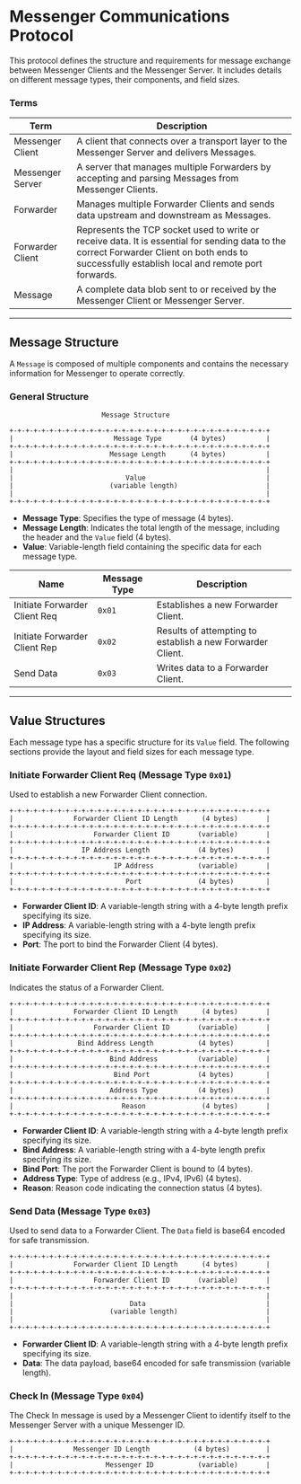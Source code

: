 # Messenger Communications Protocol

This protocol defines the structure and requirements for message exchange between Messenger Clients and the Messenger Server. It includes details on different message types, their components, and field sizes.


### Terms

| Term             | Description                                                                                                                                                                                                                       |
|------------------|-----------------------------------------------------------------------------------------------------------------------------------------------------------------------------------------------------------------------------------|
| Messenger Client | A client that connects over a transport layer to the Messenger Server and delivers Messages.                                                                                                                                      |
| Messenger Server | A server that manages multiple Forwarders by accepting and parsing Messages from Messenger Clients.                                                                                                                               |
| Forwarder        | Manages multiple Forwarder Clients and sends data upstream and downstream as Messages.                                                                                                                                            |
| Forwarder Client | Represents the TCP socket used to write or receive data. It is essential for sending data to the correct Forwarder Client on both ends to successfully establish local and remote port forwards.                                  |
| Message          | A complete data blob sent to or received by the Messenger Client or Messenger Server. | 

---

## Message Structure

A `Message` is composed of multiple components and contains the necessary information for Messenger to operate correctly.

### General Structure

```
                       Message Structure

+-+-+-+-+-+-+-+-+-+-+-+-+-+-+-+-+-+-+-+-+-+-+-+-+-+-+-+-+-+-+-+-+
|                         Message Type       (4 bytes)          |
+-+-+-+-+-+-+-+-+-+-+-+-+-+-+-+-+-+-+-+-+-+-+-+-+-+-+-+-+-+-+-+-+
|                        Message Length      (4 bytes)          |
+-+-+-+-+-+-+-+-+-+-+-+-+-+-+-+-+-+-+-+-+-+-+-+-+-+-+-+-+-+-+-+-+
|                                                               |
|                            Value                              |
|                        (variable length)                      |
|                                                               |
+-+-+-+-+-+-+-+-+-+-+-+-+-+-+-+-+-+-+-+-+-+-+-+-+-+-+-+-+-+-+-+-+
```

- **Message Type**: Specifies the type of message (4 bytes).
- **Message Length**: Indicates the total length of the message, including the header and the `Value` field (4 bytes).
- **Value**: Variable-length field containing the specific data for each message type.

| **Name**                          | **Message Type** | **Description**                                                               |
|-----------------------------------|------------------|-------------------------------------------------------------------------------|
| Initiate Forwarder Client Req     | `0x01`           | Establishes a new Forwarder Client.                                           |
| Initiate Forwarder Client Rep     | `0x02`           | Results of attempting to establish a new Forwarder Client.                    |
| Send Data                         | `0x03`           | Writes data to a Forwarder Client.                                            |

---

## Value Structures

Each message type has a specific structure for its `Value` field. The following sections provide the layout and field sizes for each message type.

### Initiate Forwarder Client Req (Message Type `0x01`)

Used to establish a new Forwarder Client connection.

```
+-+-+-+-+-+-+-+-+-+-+-+-+-+-+-+-+-+-+-+-+-+-+-+-+-+-+-+-+-+-+-+-+
|               Forwarder Client ID Length      (4 bytes)       |
+-+-+-+-+-+-+-+-+-+-+-+-+-+-+-+-+-+-+-+-+-+-+-+-+-+-+-+-+-+-+-+-+
|                    Forwarder Client ID       (variable)       |
+-+-+-+-+-+-+-+-+-+-+-+-+-+-+-+-+-+-+-+-+-+-+-+-+-+-+-+-+-+-+-+-+
|                 IP Address Length            (4 bytes)        |
+-+-+-+-+-+-+-+-+-+-+-+-+-+-+-+-+-+-+-+-+-+-+-+-+-+-+-+-+-+-+-+-+
|                         IP Address           (variable)       |
+-+-+-+-+-+-+-+-+-+-+-+-+-+-+-+-+-+-+-+-+-+-+-+-+-+-+-+-+-+-+-+-+
|                            Port              (4 bytes)        |
+-+-+-+-+-+-+-+-+-+-+-+-+-+-+-+-+-+-+-+-+-+-+-+-+-+-+-+-+-+-+-+-+
```

- **Forwarder Client ID**: A variable-length string with a 4-byte length prefix specifying its size.
- **IP Address**: A variable-length string with a 4-byte length prefix specifying its size.
- **Port**: The port to bind the Forwarder Client (4 bytes).

### Initiate Forwarder Client Rep (Message Type `0x02`)

Indicates the status of a Forwarder Client.

```
+-+-+-+-+-+-+-+-+-+-+-+-+-+-+-+-+-+-+-+-+-+-+-+-+-+-+-+-+-+-+-+-+
|               Forwarder Client ID Length      (4 bytes)       |
+-+-+-+-+-+-+-+-+-+-+-+-+-+-+-+-+-+-+-+-+-+-+-+-+-+-+-+-+-+-+-+-+
|                    Forwarder Client ID       (variable)       |
+-+-+-+-+-+-+-+-+-+-+-+-+-+-+-+-+-+-+-+-+-+-+-+-+-+-+-+-+-+-+-+-+
|                Bind Address Length           (4 bytes)        |
+-+-+-+-+-+-+-+-+-+-+-+-+-+-+-+-+-+-+-+-+-+-+-+-+-+-+-+-+-+-+-+-+
|                        Bind Address          (variable)       |
+-+-+-+-+-+-+-+-+-+-+-+-+-+-+-+-+-+-+-+-+-+-+-+-+-+-+-+-+-+-+-+-+
|                         Bind Port            (4 bytes)        |
+-+-+-+-+-+-+-+-+-+-+-+-+-+-+-+-+-+-+-+-+-+-+-+-+-+-+-+-+-+-+-+-+
|                        Address Type          (4 bytes)        |
+-+-+-+-+-+-+-+-+-+-+-+-+-+-+-+-+-+-+-+-+-+-+-+-+-+-+-+-+-+-+-+-+
|                           Reason              (4 bytes)       |
+-+-+-+-+-+-+-+-+-+-+-+-+-+-+-+-+-+-+-+-+-+-+-+-+-+-+-+-+-+-+-+-+
```

- **Forwarder Client ID**: A variable-length string with a 4-byte length prefix specifying its size.
- **Bind Address**: A variable-length string with a 4-byte length prefix specifying its size.
- **Bind Port**: The port the Forwarder Client is bound to (4 bytes).
- **Address Type**: Type of address (e.g., IPv4, IPv6) (4 bytes).
- **Reason**: Reason code indicating the connection status (4 bytes).

### Send Data (Message Type `0x03`)

Used to send data to a Forwarder Client. The `Data` field is base64 encoded for safe transmission.

```
+-+-+-+-+-+-+-+-+-+-+-+-+-+-+-+-+-+-+-+-+-+-+-+-+-+-+-+-+-+-+-+-+
|               Forwarder Client ID Length      (4 bytes)       |
+-+-+-+-+-+-+-+-+-+-+-+-+-+-+-+-+-+-+-+-+-+-+-+-+-+-+-+-+-+-+-+-+
|                    Forwarder Client ID       (variable)       |
+-+-+-+-+-+-+-+-+-+-+-+-+-+-+-+-+-+-+-+-+-+-+-+-+-+-+-+-+-+-+-+-+
|                                                               |
|                             Data                              |
|                        (variable length)                      |
|                                                               |
+-+-+-+-+-+-+-+-+-+-+-+-+-+-+-+-+-+-+-+-+-+-+-+-+-+-+-+-+-+-+-+-+
```

- **Forwarder Client ID**: A variable-length string with a 4-byte length prefix specifying its size.
- **Data**: The data payload, base64 encoded for safe transmission (variable length).

### Check In (Message Type `0x04`)

The Check In message is used by a Messenger Client to identify itself to the Messenger Server with a unique Messenger ID.

```
+-+-+-+-+-+-+-+-+-+-+-+-+-+-+-+-+-+-+-+-+-+-+-+-+-+-+-+-+-+-+-+-+
|               Messenger ID Length           (4 bytes)         |
+-+-+-+-+-+-+-+-+-+-+-+-+-+-+-+-+-+-+-+-+-+-+-+-+-+-+-+-+-+-+-+-+
|                       Messenger ID           (variable)       |
+-+-+-+-+-+-+-+-+-+-+-+-+-+-+-+-+-+-+-+-+-+-+-+-+-+-+-+-+-+-+-+-+
```